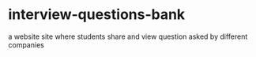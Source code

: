 # interview-questions-bank
a website site where students share and view question asked by different companies
